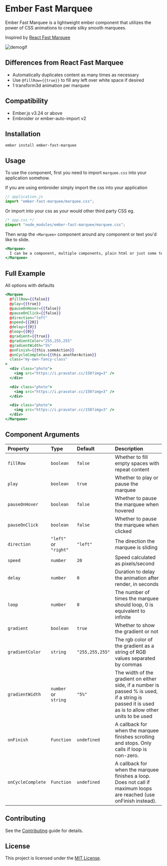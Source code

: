 Ember Fast Marquee
==============================================================================

Ember Fast Marquee is a lightweight ember component that utilizes the power of CSS animations to create silky smooth marquees.

Inspired by [React Fast Marquee][2]

![demogif][1]

Differences from React Fast Marquee
------------------------------------------------------------------------------
- Automatically duplicates content as many times as necessary
- Use `@fillRow={{true}}` to fill any left over white space if desired
- 1 transform3d animation per marquee

[1]: https://media.giphy.com/media/6ritiN2cpvpsyz4fo6/giphy.gif "demo gif"
[2]: https://github.com/justin-chu/react-fast-marquee/

Compatibility
------------------------------------------------------------------------------

* Ember.js v3.24 or above
* Embroider or ember-auto-import v2


Installation
------------------------------------------------------------------------------

```
ember install ember-fast-marquee
```


Usage
------------------------------------------------------------------------------

To use the component, first you need to import `marquee.css` into your application somehow.

If you are using embroider simply import the css into your application
```ts
// application.js
import "ember-fast-marquee/marquee.css";
```

Or import into your css as your would other third party CSS eg.
```css
/* app.css */
@import "node_modules/ember-fast-marquee/marquee.css";
```

Then wrap the `<Marquee>` component around any component or text you'd like to slide.


```hbs
<Marquee>
  I can be a component, multiple components, plain html or just some text.
</Marquee>
```
Full Example
------------------------------------------------------------------------------
All options with defaults
```hbs
<Marquee
  @fillRow={{false}}
  @play={{true}}
  @pauseOnHover={{false}}
  @pauseOnClick={{false}}
  @direction="left"
  @speed={{20}}
  @delay={{0}}
  @loop={{0}}
  @gradient={{true}}
  @gradientColor="255,255,255"
  @gradientWidth="5%"
  @onFinish={{this.someAction}}
  @onCycleComplete={{this.anotherAction}}
  class="my-own-fancy-class"
>
  <div class="photo">
    <img src="https://i.pravatar.cc/150?img=3" />
  </div>

  <div class="photo">
    <img src="https://i.pravatar.cc/150?img=3" />
  </div>

  <div class="photo">
    <img src="https://i.pravatar.cc/150?img=3" />
  </div>
</Marquee>
```

Component Arguments
------------------------------------------------------------------------------

| Property        | Type                        | Default           | Description                                              |
| :-------------- | :-------------------------- | :---------------- | :------------------------------------------------------- |
|`fillRow` | `boolean` | `false` | Whether to fill empty spaces with repeat content
| `play`          | `boolean`                   | `true`            | Whether to play or pause the marquee                     |
| `pauseOnHover`  | `boolean`                   | `false`           | Whether to pause the marquee when hovered                |
| `pauseOnClick`  | `boolean`                   | `false`           | Whether to pause the marquee when clicked                |
| `direction`     | `"left"` or `"right"`       | `"left"`          | The direction the marquee is sliding                     |
| `speed`         | `number`                    | `20`              | Speed calculated as pixels/second                        |
| `delay`         | `number`                    | `0`               | Duration to delay the animation after render, in seconds |
| `loop`          | `number`                    | `0`               | The number of times the marquee should loop, 0 is equivalent to infinite         |
| `gradient`      | `boolean`                   | `true`            | Whether to show the gradient or not                      |
| `gradientColor` | `string` | `"255,255,255"` | The rgb color of the gradient as a string of RGB values separated by commas    |
| `gradientWidth` | `number` or `string`        | `"5%"`             | The width of the gradient on either side, if a number is passed % is used, if a string is passed it is used as is to allow other units to be used                 |
| `onFinish` | `Function` | `undefined` | A callback for when the marquee finishes scrolling and stops. Only calls if loop is non-zero.    |
| `onCycleComplete` | `Function`        | `undefined`             | A callback for when the marquee finishes a loop. Does not call if maximum loops are reached (use onFinish instead).                 |

Contributing
------------------------------------------------------------------------------

See the [Contributing](CONTRIBUTING.md) guide for details.


License
------------------------------------------------------------------------------

This project is licensed under the [MIT License](LICENSE.md).
